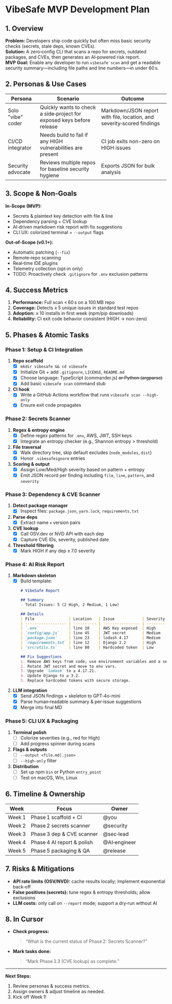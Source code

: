 # VibeSafe MVP Development Plan

## 1. Overview

**Problem:** Developers ship code quickly but often miss basic security checks (secrets, stale deps, known CVEs).  
**Solution:** A zero‑config CLI that scans a repo for secrets, outdated packages, and CVEs, then generates an AI‑powered risk report.  
**MVP Goal:** Enable any developer to run `vibesafe scan` and get a readable security summary—including file paths and line numbers—in under 60 s.

## 2. Personas & Use Cases

| Persona            | Scenario                                                            | Outcome                                   |
| ------------------ | ------------------------------------------------------------------- | ----------------------------------------- |
| Solo "vibe" coder  | Quickly wants to check a side‑project for exposed keys before release | Markdown/JSON report with file, location, and severity‑scored findings |
| CI/CD integrator   | Needs build to fail if any HIGH vulnerabilities are present        | CI job exits non-zero on HIGH issues      |
| Security advocate  | Reviews multiple repos for baseline security hygiene               | Exports JSON for bulk analysis            |

## 3. Scope & Non‑Goals

**In‑Scope (MVP):**  
- Secrets & plaintext key detection with file & line  
- Dependency parsing + CVE lookup  
- AI‑driven markdown risk report with fix suggestions  
- CLI UX: colorized terminal + `--output` flags  

**Out‑of‑Scope (v0.1+):**  
- Automatic patching (`--fix`)  
- Remote‑repo scanning  
- Real‑time IDE plugins  
- Telemetry collection (opt‑in only)
- TODO: Proactively check `.gitignore` for `.env` exclusion patterns

## 4. Success Metrics

1. **Performance:** Full scan < 60 s on a 100 MB repo  
2. **Coverage:** Detects ≥ 5 unique issues in standard test repos  
3. **Adoption:** ≥ 10 installs in first week (npm/pip downloads)  
4. **Reliability:** CI exit code behavior consistent (HIGH → non-zero)

## 5. Phases & Atomic Tasks

### Phase 1: Setup & CI Integration
1. **Repo scaffold**  
   - [x] `mkdir vibesafe && cd vibesafe`  
   - [x] Initialize Git + add `.gitignore`, `LICENSE`, `README.md`  
   - [x] Choose language: TypeScript (commander.js) ~~_or_ Python (argparse)~~  
   - [x] Add basic `vibesafe scan` command stub  
2. **CI hook**  
   - [x] Write a GitHub Actions workflow that runs `vibesafe scan --high-only`  
   - [x] Ensure exit code propagates  

### Phase 2: Secrets Scanner
1. **Regex & entropy engine**  
   - [x] Define regex patterns for `.env`, AWS, JWT, SSH keys
   - [x] Integrate an entropy checker (e.g., Shannon entropy > threshold)
2. **File traversal**  
   - [x] Walk directory tree, skip default excludes (`node_modules`, `dist`)
   - [x] Honor `.vibesafeignore` entries
3. **Scoring & output**  
   - [x] Assign Low/Med/High severity based on pattern + entropy
   - [x] Emit JSON record per finding including `file`, `line`, `pattern`, and `severity`  

### Phase 3: Dependency & CVE Scanner
1. **Detect package manager**  
   - [x] Inspect files: `package.json`, `yarn.lock`, `requirements.txt`  
2. **Parse deps**  
   - [x] Extract name + version pairs  
3. **CVE lookup**  
   - [x] Call OSV.dev or NVD API with each dep  
   - [x] Capture CVE IDs, severity, published date  
4. **Threshold filtering**  
   - [x] Mark HIGH if any dep ≥ 7.0 severity  

### Phase 4: AI Risk Report
1. **Markdown skeleton**  
   - [x] Build template:
     ```md
     # VibeSafe Report

     ## Summary
     - Total Issues: 5 (2 High, 2 Medium, 1 Low)

     ## Details
     | File               | Location   | Issue            | Severity | CVE/Pattern   |
     | ------------------ | ---------- | ---------------- | -------- | ------------- |
     | `.env`             | line 10    | AWS Key exposed  | High     | —             |
     | `config/app.js`    | line 45    | JWT secret       | Medium   | —             |
     | `package.json`     | line 23    | lodash 4.17      | Medium   | CVE-2024-123  |
     | `requirements.txt` | line 12    | Django 2.2       | High     | CVE-2023-456  |
     | `src/utils.ts`     | line 80    | Hardcoded token  | Low      | —             |

     ## Fix Suggestions
     1. Remove AWS keys from code; use environment variables and a secrets vault.  
     2. Rotate JWT secret and move to env vars.  
     3. Upgrade `lodash` to ≥ 4.17.21.  
     4. Update Django to ≥ 3.2.  
     5. Replace hardcoded tokens with secure storage.
     ```
2. **LLM integration**  
   - [x] Send JSON findings + skeleton to GPT‑4o-mini  
   - [x] Parse human‑readable summary & per‑issue suggestions  
   - [x] Merge into final MD  

### Phase 5: CLI UX & Packaging
1. **Terminal polish**  
   - [ ] Colorize severities (e.g., red for High)  
   - [ ] Add progress spinner during scans  
2. **Flags & outputs**  
   - [ ] `--output <file.md|.json>`  
   - [ ] `--high-only` filter  
3. **Distribution**  
   - [ ] Set up npm `bin` or Python `entry_point`  
   - [ ] Test on macOS, Win, Linux  

## 6. Timeline & Ownership

| Week   | Focus                          | Owner        |
| ------ | ------------------------------ | ------------ |
| Week 1 | Phase 1 scaffold + CI          | @you         |
| Week 2 | Phase 2 secrets scanner        | @security    |
| Week 3 | Phase 3 dep & CVE scanner      | @sec‑lead    |
| Week 4 | Phase 4 AI report & polish     | @AI‑engineer |
| Week 5 | Phase 5 packaging & QA         | @release     |

## 7. Risks & Mitigations

- **API rate limits (OSV/NVD):** cache results locally; implement exponential back‑off  
- **False positives (secrets):** tune regex & entropy thresholds; allow exclusions  
- **LLM costs:** only call on `--report` mode; support a dry‑run without AI  

## 8. In Cursor

- **Check progress:**  
  > “What is the current status of Phase 2: Secrets Scanner?”  
- **Mark tasks done:**  
  > “Mark Phase 3.3 (CVE lookup) as complete.”  

---

**Next Steps:**  
1. Review personas & success metrics.  
2. Assign owners & adjust timeline as needed.  
3. Kick off Week 1!  
